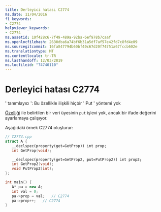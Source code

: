 ```yaml
---
title: Derleyici hatası C2774
ms.date: 11/04/2016
f1_keywords:
- C2774
helpviewer_keywords:
- C2774
ms.assetid: 10f428c6-7f49-489a-92ba-6ef978b7caaf
ms.openlocfilehash: 2630dba6a74bf6b31a5df7af57e42fd7c8fd4e09
ms.sourcegitcommit: 16fa847794b60bf40c67d20f74751a67fccb602e
ms.translationtype: MT
ms.contentlocale: tr-TR
ms.lasthandoff: 12/03/2019
ms.locfileid: "74740110"
---
```

# <a name="compiler-error-c2774"></a>Derleyici hatası C2774

' tanımlayıcı ': Bu özellikle ilişkili hiçbir ' Put ' yöntemi yok

[Özelliği](../../cpp/property-cpp.md) ile belirtilen bir veri üyesinin `put` işlevi yok, ancak bir ifade değerini ayarlamaya çalışıyor.

Aşağıdaki örnek C2774 oluşturur:

```cpp
// C2774.cpp
struct A {
   __declspec(property(get=GetProp)) int prop;
   int GetProp(void);

   __declspec(property(get=GetProp2, put=PutProp2)) int prop2;
   int GetProp2(void);
   void PutProp2(int);
};

int main() {
   A* pa = new A;
   int val = 0;
   pa->prop = val;   // C2774
   pa->prop++;   // C2774
}
```
